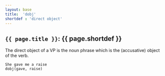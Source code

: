 ```yaml
---
layout: base
title:  'dobj'
shortdef : 'direct object'
---
```


## `{{ page.title }}`: {{ page.shortdef }}

The direct object of a VP is the noun phrase which is the (accusative) object of the verb. 

~~~ sdparse
She gave me a raise
dobj(gave, raise)
~~~
